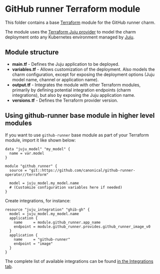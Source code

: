 # GitHub runner Terraform module

This folder contains a base [Terraform][Terraform] module for the GitHub runner charm.

The module uses the [Terraform Juju provider][Terraform Juju provider] to model the charm
deployment onto any Kubernetes environment managed by [Juju][Juju].

## Module structure

- **main.tf** - Defines the Juju application to be deployed.
- **variables.tf** - Allows customization of the deployment. Also models the charm configuration, 
  except for exposing the deployment options (Juju model name, channel or application name).
- **output.tf** - Integrates the module with other Terraform modules, primarily
  by defining potential integration endpoints (charm integrations), but also by exposing
  the Juju application name.
- **versions.tf** - Defines the Terraform provider version.

## Using github-runner base module in higher level modules

If you want to use `github-runner` base module as part of your Terraform module, import it
like shown below:

```text
data "juju_model" "my_model" {
  name = var.model
}

module "github_runner" {
  source = "git::https://github.com/canonical/github-runner-operator//terraform"

  model = juju_model.my_model.name
  # (Customize configuration variables here if needed)
}
```

Create integrations, for instance:

```text
resource "juju_integration" "ghib-gh" {
  model = juju_model.my_model.name
  application {
    name     = module.github_runner.app_name
    endpoint = module.github_runner.provides.github_runner_image_v0
  }
  application {
    name     = "github-runner"
    endpoint = "image"
  }
}
```

The complete list of available integrations can be found [in the Integrations tab][github-runner-image-builder-integrations].

[Terraform]: https://www.terraform.io/
[Terraform Juju provider]: https://registry.terraform.io/providers/juju/juju/latest
[Juju]: https://juju.is
[github-runner-image-builder-integrations]: https://charmhub.io/github-runner-image-builder/integrations
